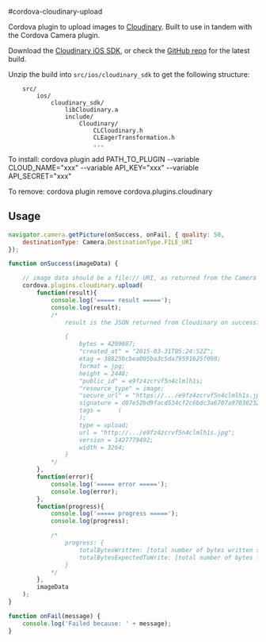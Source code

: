 #cordova-cloudinary-upload

Cordova plugin to upload images to [Cloudinary](http://cloudinary.com). Built to use in tandem with the Cordova Camera plugin.

Download the [Cloudinary iOS SDK](http://res.cloudinary.com/cloudinary/raw/upload/cloudinary_ios_v1.0.12.zip), or check the [GitHub repo](https://github.com/cloudinary/cloudinary_ios) for the latest build.

Unzip the build into ```src/ios/cloudinary_sdk``` to get the following structure:

```
	src/
		ios/
			cloudinary_sdk/
				libCloudinary.a
				include/
					Cloudinary/	
						CLCloudinary.h
						CLEagerTransformation.h
						...
```

To install:
	cordova plugin add PATH_TO_PLUGIN --variable CLOUD_NAME="xxx" --variable API_KEY="xxx" --variable API_SECRET="xxx"

To remove:
	cordova plugin remove cordova.plugins.cloudinary

## Usage

```javascript
navigator.camera.getPicture(onSuccess, onFail, { quality: 50,
    destinationType: Camera.DestinationType.FILE_URI
});

function onSuccess(imageData) {

	// image data should be a file:// URI, as returned from the Camera plugin
    cordova.plugins.cloudinary.upload(
        function(result){
            console.log('===== result =====');
            console.log(result);
            /*
				result is the JSON returned from Cloudinary on successful upload:

				{
				    bytes = 4299687;
				    "created_at" = "2015-03-31T05:24:52Z";
				    etag = 38825bcbea005ba3c5da79591625f098;
				    format = jpg;
				    height = 2448;
				    "public_id" = e9fz4zcrvf5n4clmlh1s;
				    "resource_type" = image;
				    "secure_url" = "https://.../e9fz4zcrvf5n4clmlh1s.jpg";
				    signature = d87e52bd9facd534cf2c6bdc3a6707a97036232c;
				    tags =     (
				    );
				    type = upload;
				    url = "http://.../e9fz4zcrvf5n4clmlh1s.jpg";
				    version = 1427779492;
				    width = 3264;
				}
            */
        },
        function(error){
            console.log('===== error =====');
            console.log(error);
        },
        function(progress){
            console.log('===== progress =====');
            console.log(progress);

            /*
				progress: {
					totalBytesWritten: [total number of bytes written so far]
					totalBytesExpectedToWrite: [total number of bytes for the file]
				}
            */
        },
        imageData
    );
}

function onFail(message) {
    console.log('Failed because: ' + message);
}
```